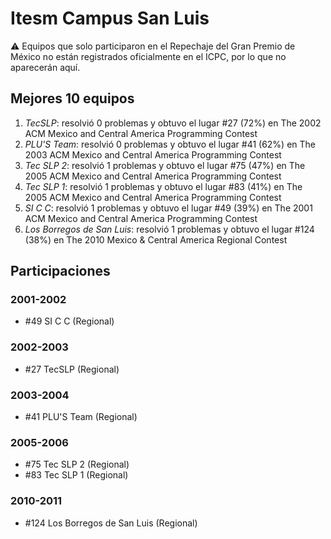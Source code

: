 # Itesm Campus San Luis

:warning: Equipos que solo participaron en el Repechaje del Gran Premio de México no están registrados oficialmente en el ICPC, por lo que no aparecerán aquí.

## Mejores 10 equipos

1. _TecSLP_: resolvió 0 problemas y obtuvo el lugar #27 (72%) en The 2002 ACM Mexico and Central America Programming Contest
1. _PLU'S Team_: resolvió 0 problemas y obtuvo el lugar #41 (62%) en The 2003 ACM Mexico and Central America Programming Contest
1. _Tec SLP 2_: resolvió 1 problemas y obtuvo el lugar #75 (47%) en The 2005 ACM Mexico and Central America Programming Contest
1. _Tec SLP 1_: resolvió 1 problemas y obtuvo el lugar #83 (41%) en The 2005 ACM Mexico and Central America Programming Contest
1. _SI C C_: resolvió 1 problemas y obtuvo el lugar #49 (39%) en The 2001 ACM Mexico and Central America Programming Contest
1. _Los Borregos de San Luis_: resolvió 1 problemas y obtuvo el lugar #124 (38%) en The 2010 Mexico & Central America Regional Contest

## Participaciones

### 2001-2002

- #49 SI C C (Regional)

### 2002-2003

- #27 TecSLP (Regional)

### 2003-2004

- #41 PLU'S Team (Regional)

### 2005-2006

- #75 Tec SLP 2 (Regional)
- #83 Tec SLP 1 (Regional)

### 2010-2011

- #124 Los Borregos de San Luis (Regional)



